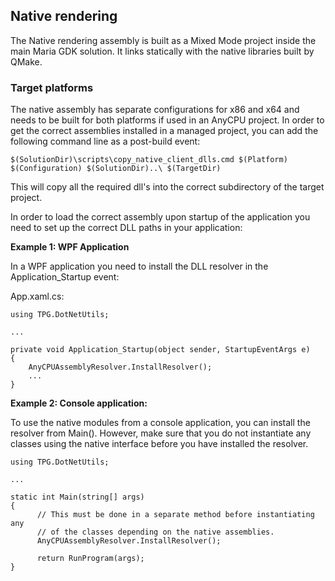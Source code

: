## Native rendering

The Native rendering assembly is built as a Mixed Mode project inside the main Maria GDK solution. It links statically with the native libraries built by QMake.

### Target platforms

The native assembly has separate configurations for x86 and x64 and needs to be built for both platforms if used in an AnyCPU project. In order to get the correct assemblies installed in a managed project, you can add the following command line as a post-build event:

    $(SolutionDir)\scripts\copy_native_client_dlls.cmd $(Platform) $(Configuration) $(SolutionDir)..\ $(TargetDir)
    
This will copy all the required dll's into the correct subdirectory of the target project. 

In order to load the correct assembly upon startup of the application you need to set up the correct DLL paths in your application:

**Example 1: WPF Application**

In a WPF application you need to install the DLL resolver in the Application_Startup event:

App.xaml.cs:

    using TPG.DotNetUtils;
    
    ...
    
    private void Application_Startup(object sender, StartupEventArgs e)
    {
        AnyCPUAssemblyResolver.InstallResolver();
        ...
    }
    

**Example 2: Console application:**

To use the native modules from a console application, you can install the resolver from Main(). However, make sure that you do not instantiate any classes using the native interface before you have installed the resolver.

    using TPG.DotNetUtils;
        
    ...
        
    static int Main(string[] args)
    {
          // This must be done in a separate method before instantiating any
          // of the classes depending on the native assemblies.
          AnyCPUAssemblyResolver.InstallResolver();
    
          return RunProgram(args);
    }
    
    



